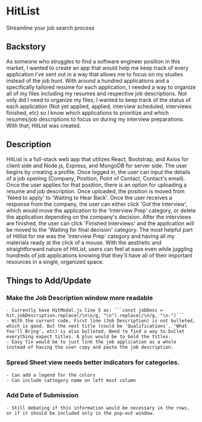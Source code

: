 # HitList

Streamline your job search process

## Backstory

 As someone who struggles to find a software engineer position in this market, I wanted to create an app that would help me keep track of every application I've sent out in a way that allows me to focus on my studies instead of the job hunt. With around a hundred applications and a specifically tailored resume for each application, I needed a way to organize all of my files including my resumes and respective job descriptions. Not only did I need to organize my files, I wanted to keep track of the status of each application (Not yet applied, applied, interview scheduled, interviews finished, etc) so I know which applications to prioritize and which resumes/job descriptions to focus on during my interview preparations. With that, HitList was created.

 ## Description

 HitList is a full-stack web app that utilizes React, Bootstrap, and Axios for client side and Node.js, Express, and MongoDB for server side. The user begins by creating a profile. Once logged in, the user can input the details of a job opening (Company, Position, Point of Contact, Contact's email). Once the user applies for that position, there is an option for uploading a resume and job description. Once uploaded, the position is moved from 'Need to apply' to 'Waiting to Hear Back'. Once the user receives a response from the company, the user can either click 'Got the Interview', which would move the application to the 'Interview Prep' category, or delete the application depending on the company's decision. After the interviews are finished, the user can click 'Finished Interviews' and the application will be moved to the 'Waiting for final decision' category. The most helpful part of Hitlist for me was the 'Interview Prep' category and having all my materials ready at the click of a mouse. With the aesthetic and straightforward nature of HitList, users can feel at ease even while juggling hundreds of job applications knowing that they'll have all of their important resources in a single, organized space.

## Things to Add/Update

  ### Make the Job Description window more readable
    - Currently have HitModal.js line 5 as: ```const jobDesc = hit.jobDescription.replace(/\n\n/g, "\n").replace(/\n/g, "\n-")```
    - With the current code, First line (Job Description) is not bulleted, which is good. But the next title (could be 'Qualifications', 'What You'll Bring', etc) is also bulleted. Need to find a way to bullet everything expect titles. A plus would be to bold the titles.
    - Easy fix would be to just link the job application as a whole instead of having the user copy and paste the job description.

  ### Spread Sheet view needs better indicators for categories. 
    - Can add a legend for the colors
    - Can include cattegory name on left most column

  ### Add Date of Submission
    - Still debating if this information would be necessary in the rows, or if it should be included only in the pop-out window. 

